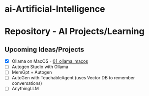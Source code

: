 # ai-Artificial-Intelligence

# **Repository** - AI Projects/Learning


## Upcoming Ideas/Projects
- [x] Ollama on MacOS - [01_ollama_macos ](https://github.com/al-amin/ai-Artificial-Intelligence/tree/main/01_ollama_macos)
- [ ] Autogen Studio with Ollama
- [ ] MemGpt + Autogen
- [ ] AutoGen with TeachableAgent (uses Vector DB to remember conversations)
- [ ] AnythingLLM

